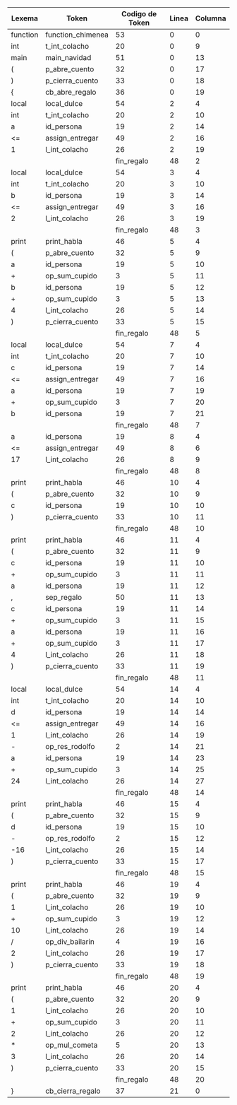 | Lexema   | Token             | Codigo de Token | Linea | Columna |
| -------- | ----------------- | --------------- | ----- | ------- |
| function | function_chimenea | 53              | 0     | 0       |
| int      | t_int_colacho     | 20              | 0     | 9       |
| main     | main_navidad      | 51              | 0     | 13      |
| (        | p_abre_cuento     | 32              | 0     | 17      |
| )        | p_cierra_cuento   | 33              | 0     | 18      |
| {        | cb_abre_regalo    | 36              | 0     | 19      |
| local    | local_dulce       | 54              | 2     | 4       |
| int      | t_int_colacho     | 20              | 2     | 10      |
| a        | id_persona        | 19              | 2     | 14      |
| <=       | assign_entregar   | 49              | 2     | 16      |
| 1        | l_int_colacho     | 26              | 2     | 19      |
| |        | fin_regalo        | 48              | 2     | 20      |
| local    | local_dulce       | 54              | 3     | 4       |
| int      | t_int_colacho     | 20              | 3     | 10      |
| b        | id_persona        | 19              | 3     | 14      |
| <=       | assign_entregar   | 49              | 3     | 16      |
| 2        | l_int_colacho     | 26              | 3     | 19      |
| |        | fin_regalo        | 48              | 3     | 20      |
| print    | print_habla       | 46              | 5     | 4       |
| (        | p_abre_cuento     | 32              | 5     | 9       |
| a        | id_persona        | 19              | 5     | 10      |
| +        | op_sum_cupido     | 3               | 5     | 11      |
| b        | id_persona        | 19              | 5     | 12      |
| +        | op_sum_cupido     | 3               | 5     | 13      |
| 4        | l_int_colacho     | 26              | 5     | 14      |
| )        | p_cierra_cuento   | 33              | 5     | 15      |
| |        | fin_regalo        | 48              | 5     | 16      |
| local    | local_dulce       | 54              | 7     | 4       |
| int      | t_int_colacho     | 20              | 7     | 10      |
| c        | id_persona        | 19              | 7     | 14      |
| <=       | assign_entregar   | 49              | 7     | 16      |
| a        | id_persona        | 19              | 7     | 19      |
| +        | op_sum_cupido     | 3               | 7     | 20      |
| b        | id_persona        | 19              | 7     | 21      |
| |        | fin_regalo        | 48              | 7     | 22      |
| a        | id_persona        | 19              | 8     | 4       |
| <=       | assign_entregar   | 49              | 8     | 6       |
| 17       | l_int_colacho     | 26              | 8     | 9       |
| |        | fin_regalo        | 48              | 8     | 11      |
| print    | print_habla       | 46              | 10    | 4       |
| (        | p_abre_cuento     | 32              | 10    | 9       |
| c        | id_persona        | 19              | 10    | 10      |
| )        | p_cierra_cuento   | 33              | 10    | 11      |
| |        | fin_regalo        | 48              | 10    | 12      |
| print    | print_habla       | 46              | 11    | 4       |
| (        | p_abre_cuento     | 32              | 11    | 9       |
| c        | id_persona        | 19              | 11    | 10      |
| +        | op_sum_cupido     | 3               | 11    | 11      |
| a        | id_persona        | 19              | 11    | 12      |
| ,        | sep_regalo        | 50              | 11    | 13      |
| c        | id_persona        | 19              | 11    | 14      |
| +        | op_sum_cupido     | 3               | 11    | 15      |
| a        | id_persona        | 19              | 11    | 16      |
| +        | op_sum_cupido     | 3               | 11    | 17      |
| 4        | l_int_colacho     | 26              | 11    | 18      |
| )        | p_cierra_cuento   | 33              | 11    | 19      |
| |        | fin_regalo        | 48              | 11    | 20      |
| local    | local_dulce       | 54              | 14    | 4       |
| int      | t_int_colacho     | 20              | 14    | 10      |
| d        | id_persona        | 19              | 14    | 14      |
| <=       | assign_entregar   | 49              | 14    | 16      |
| 1        | l_int_colacho     | 26              | 14    | 19      |
| -        | op_res_rodolfo    | 2               | 14    | 21      |
| a        | id_persona        | 19              | 14    | 23      |
| +        | op_sum_cupido     | 3               | 14    | 25      |
| 24       | l_int_colacho     | 26              | 14    | 27      |
| |        | fin_regalo        | 48              | 14    | 29      |
| print    | print_habla       | 46              | 15    | 4       |
| (        | p_abre_cuento     | 32              | 15    | 9       |
| d        | id_persona        | 19              | 15    | 10      |
| -        | op_res_rodolfo    | 2               | 15    | 12      |
| -16      | l_int_colacho     | 26              | 15    | 14      |
| )        | p_cierra_cuento   | 33              | 15    | 17      |
| |        | fin_regalo        | 48              | 15    | 18      |
| print    | print_habla       | 46              | 19    | 4       |
| (        | p_abre_cuento     | 32              | 19    | 9       |
| 1        | l_int_colacho     | 26              | 19    | 10      |
| +        | op_sum_cupido     | 3               | 19    | 12      |
| 10       | l_int_colacho     | 26              | 19    | 14      |
| /        | op_div_bailarin   | 4               | 19    | 16      |
| 2        | l_int_colacho     | 26              | 19    | 17      |
| )        | p_cierra_cuento   | 33              | 19    | 18      |
| |        | fin_regalo        | 48              | 19    | 20      |
| print    | print_habla       | 46              | 20    | 4       |
| (        | p_abre_cuento     | 32              | 20    | 9       |
| 1        | l_int_colacho     | 26              | 20    | 10      |
| +        | op_sum_cupido     | 3               | 20    | 11      |
| 2        | l_int_colacho     | 26              | 20    | 12      |
| *        | op_mul_cometa     | 5               | 20    | 13      |
| 3        | l_int_colacho     | 26              | 20    | 14      |
| )        | p_cierra_cuento   | 33              | 20    | 15      |
| |        | fin_regalo        | 48              | 20    | 17      |
| }        | cb_cierra_regalo  | 37              | 21    | 0       |
